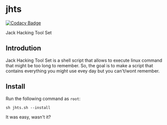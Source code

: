 # jhts

[![Codacy Badge](https://api.codacy.com/project/badge/Grade/862e9cb48cb44f04a875b36e655cd380)](https://app.codacy.com/app/jackrendor/jhts?utm_source=github.com&utm_medium=referral&utm_content=jackrendor/jhts&utm_campaign=Badge_Grade_Settings)

Jack Hacking Tool Set
## Introdution
Jack Hacking Tool Set is a shell script that allows to execute linux command that might be too long to remember.
So, the goal is to make a script that contains everything you might use evey day but you can't/wont remember.
## Install
Run the following command as `root`:
```
sh jhts.sh --install
```
It was easy, wasn't it?
